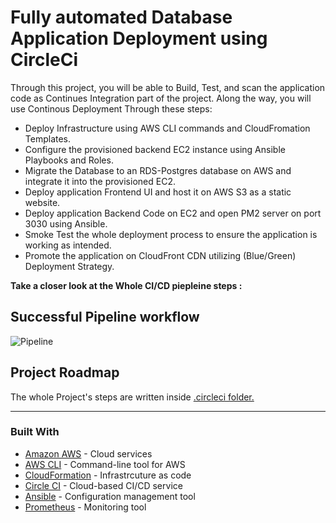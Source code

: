 # Fully automated Database Application Deployment using CircleCi

Through this project, you will be able to Build, Test, and scan the application code as Continues Integration part of the project. Along the way, you will use Continous Deployment Through these steps:

* Deploy Infrastructure using AWS CLI commands and CloudFromation Templates.
* Configure the provisioned backend EC2 instance using Ansible Playbooks and Roles.
* Migrate the Database to an RDS-Postgres database on AWS and integrate it into the provisioned EC2.
* Deploy application Frontend UI and host it on AWS S3 as a static website.
* Deploy application Backend Code on EC2 and open PM2 server on port 3030 using Ansible.
* Smoke Test the whole deployment process to ensure the application is working as intended.
* Promote the application on CloudFront CDN utilizing (Blue/Green) Deployment Strategy.

**Take a closer look at the Whole CI/CD piepleine steps :** 

## Successful Pipeline workflow

![Pipeline](https://i.imgur.com/u6RkWQI.png)

## Project Roadmap

The whole Project's steps are written inside [.circleci folder.](/.circleci/README.md)

<HR>

### Built With

- [Amazon AWS](https://aws.amazon.com/) - Cloud services
- [AWS CLI](https://aws.amazon.com/cli/) - Command-line tool for AWS
- [CloudFormation](https://aws.amazon.com/cloudformation/) - Infrastrcuture as code
- [Circle CI](www.circleci.com) - Cloud-based CI/CD service
- [Ansible](https://www.ansible.com/) - Configuration management tool
- [Prometheus](https://prometheus.io/) - Monitoring tool
